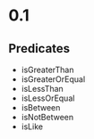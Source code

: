 # 0.1

## Predicates
- isGreaterThan
- isGreaterOrEqual
- isLessThan
- isLessOrEqual
- isBetween
- isNotBetween
- isLike
